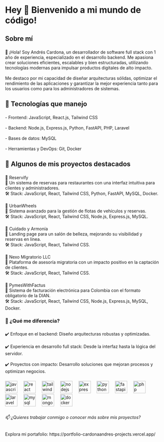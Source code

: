 <h1 align="left">Hey 👋 Bienvenido a mi mundo de código!</h1>

###

<h2 align="left">Sobre mí</h2>

###

<p align="left">👋 ¡Hola! Soy Andrés Cardona, un desarrollador de software full stack con 1 año de experiencia, especializado en el desarrollo backend. Me apasiona crear soluciones eficientes, escalables y bien estructuradas, utilizando tecnologías modernas para impulsar productos digitales de alto impacto.<br><br>Me destaco por mi capacidad de diseñar arquitecturas sólidas, optimizar el rendimiento de las aplicaciones y garantizar la mejor experiencia tanto para los usuarios como para los administradores de sistemas.</p>

###

<h2 align="left">🚀 Tecnologías que manejo</h2>

###

<p align="left">- Frontend: JavaScript, React.js, Tailwind CSS<br><br>- Backend: Node.js, Express.js, Python, FastAPI, PHP, Laravel<br><br>- Bases de datos: MySQL<br><br>- Herramientas y DevOps: Git, Docker</p>

###

<h2 align="left">📌 Algunos de mis proyectos destacados</h2>

###

<p align="left">🔹 Reservify<br>📌 Un sistema de reservas para restaurantes con una interfaz intuitiva para clientes y administradores.<br>🛠️ Stack: JavaScript, React, Tailwind CSS, Python, FastAPI, MySQL, Docker.<br><br>🔹 UrbanWheels<br>📌 Sistema avanzado para la gestión de flotas de vehículos y reservas.<br>🛠️ Stack: JavaScript, React, Tailwind CSS, Node.js, Express.js, MySQL.<br><br>🔹 Cuidado y Armonía<br>📌 Landing page para un salón de belleza, mejorando su visibilidad y reservas en línea.<br>🛠️ Stack: JavaScript, React, Tailwind CSS.<br><br>🔹 Nexo Migratorio LLC<br>📌 Plataforma de asesoría migratoria con un impacto positivo en la captación de clientes.<br>🛠️ Stack: JavaScript, React, Tailwind CSS.<br><br>🔹 PymesWithFactus<br>📌 Sistema de facturación electrónica para Colombia con el formato obligatorio de la DIAN.<br>🛠️ Stack: JavaScript, React, Tailwind CSS, Node.js, Express.js, MySQL, Docker.</p>

###

<h3 align="left">🔹 ¿Qué me diferencia?</h3>

###

<p align="left">✔️ Enfoque en el backend: Diseño arquitecturas robustas y optimizadas.<br><br>✔️ Experiencia en desarrollo full stack: Desde la interfaz hasta la lógica del servidor.<br><br>✔️ Proyectos con impacto: Desarrollo soluciones que mejoran procesos y optimizan negocios.</p>

###

<div align="left">
  <img src="https://cdn.jsdelivr.net/gh/devicons/devicon/icons/javascript/javascript-original.svg" height="40" alt="javascript logo"  />
  <img width="12" />
  <img src="https://cdn.jsdelivr.net/gh/devicons/devicon/icons/react/react-original.svg" height="40" alt="react logo"  />
  <img width="12" />
  <img src="https://cdn.jsdelivr.net/gh/devicons/devicon/icons/tailwindcss/tailwindcss-original-wordmark.svg" height="40" alt="tailwindcss logo"  />
  <img width="12" />
  <img src="https://cdn.jsdelivr.net/gh/devicons/devicon/icons/nodejs/nodejs-original.svg" height="40" alt="nodejs logo"  />
  <img width="12" />
  <img src="https://cdn.jsdelivr.net/gh/devicons/devicon/icons/express/express-original.svg" height="40" alt="express logo"  />
  <img width="12" />
  <img src="https://cdn.jsdelivr.net/gh/devicons/devicon/icons/python/python-original.svg" height="40" alt="python logo"  />
  <img width="12" />
  <img src="https://cdn.jsdelivr.net/gh/devicons/devicon/icons/fastapi/fastapi-original.svg" height="40" alt="fastapi logo"  />
  <img width="12" />
  <img src="https://cdn.jsdelivr.net/gh/devicons/devicon/icons/php/php-original.svg" height="40" alt="php logo"  />
  <img width="12" />
  <img src="https://cdn.jsdelivr.net/gh/devicons/devicon/icons/laravel/laravel-original.svg" height="40" alt="laravel logo"  />
  <img width="12" />
  <img src="https://cdn.jsdelivr.net/gh/devicons/devicon/icons/mysql/mysql-original.svg" height="40" alt="mysql logo"  />
  <img width="12" />
  <img src="https://cdn.jsdelivr.net/gh/devicons/devicon/icons/mongodb/mongodb-original.svg" height="40" alt="mongodb logo"  />
  <img width="12" />
  <img src="https://cdn.jsdelivr.net/gh/devicons/devicon/icons/docker/docker-original.svg" height="40" alt="docker logo"  />
</div>

###

<h6 align="left">📫 ¿Quieres trabajar conmigo o conocer más sobre mis proyectos?</h6>

###

<p align="left">Explora mi portafolio: https://portfolio-cardonaandres-projects.vercel.app/</p>

###
